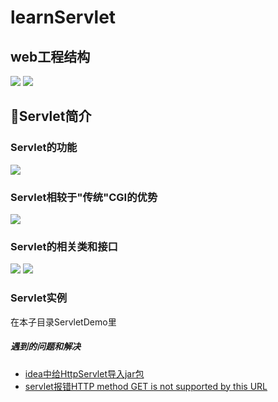 # learnServlet

## web工程结构  
<img src = "https://s26.postimg.cc/43wgj1r6h/2018-08-02_1.17.59.png">
<img src = "https://s26.postimg.cc/xj24s1o09/2018-08-02_1.14.03.png">  

## Servlet简介  
### Servlet的功能  

<img src = "https://s26.postimg.cc/z0nl3qxxl/2018-08-02_1.37.32.png">  

### Servlet相较于"传统"CGI的优势  
<img src = "https://s26.postimg.cc/6ns3dbu7t/2018-08-02_1.39.08.png">  

### Servlet的相关类和接口   
<img src = "https://s26.postimg.cc/icw31asw9/2018-08-02_1.40.15.png">     
<img src = "https://s26.postimg.cc/uergvgwzt/2018-08-02_2.11.53.png">  

### Servlet实例  

在本子目录ServletDemo里   

##### 遇到的问题和解决      

* [idea中给HttpServlet导入jar包][1]    
* [servlet报错HTTP method GET is not supported by this URL][2]
 

[1]:(https://blog.csdn.net/u012612399/article/details/42913975)    

[2]:https://blog.csdn.net/u014520745/article/details/54746715
